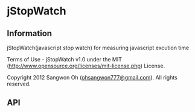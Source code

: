 jStopWatch
=============

 Information
 ---

 jStopWatch(javascript stop watch) for measuring javascript excution time

 Terms of Use - jStopWatch v1.0
 under the MIT (http://www.opensource.org/licenses/mit-license.php) License.
 
 Copyright 2012 Sangwon Oh (ohsangwon777@gmail.com). All rights reserved.

API
---


